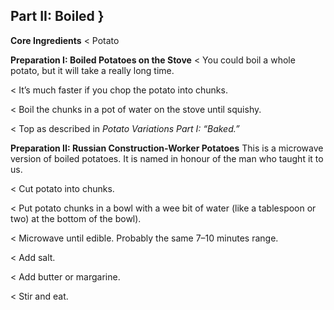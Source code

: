 ## Part II: Boiled }

**Core Ingredients**
< Potato

**Preparation I: Boiled Potatoes on the Stove**
< You could boil a whole potato, but it will take a really long time.

< It’s much faster if you chop the potato into chunks.

< Boil the chunks in a pot of water on the stove until squishy.

< Top as described in _Potato Variations Part I: “Baked.”_

**Preparation II: Russian Construction-Worker Potatoes**
This is a microwave version of boiled potatoes. It is named in honour of the
man who taught it to us.

< Cut potato into chunks.

< Put potato chunks in a bowl with a wee bit of water (like a tablespoon or
two) at the bottom of the bowl).

< Microwave until edible. Probably the same 7–10 minutes range.

< Add salt.

< Add butter or margarine.

< Stir and eat.